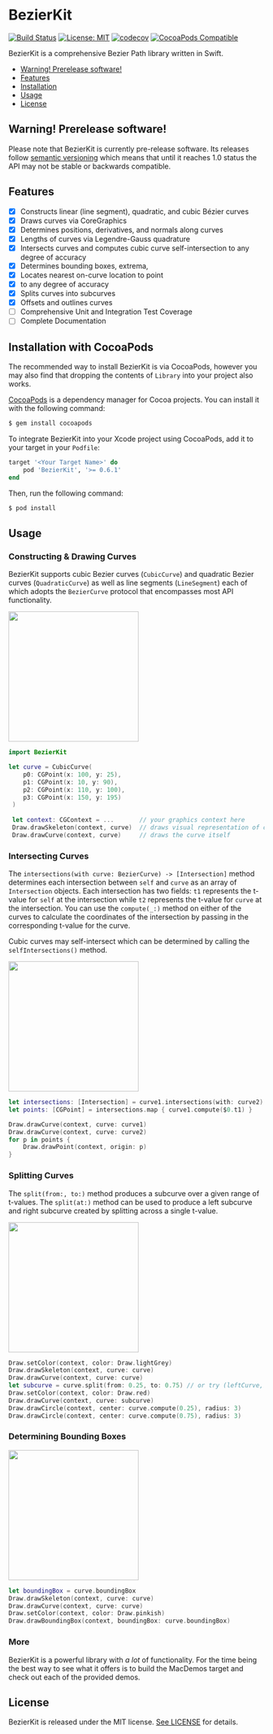 # BezierKit

[![Build Status](https://travis-ci.org/hfutrell/BezierKit.svg?branch=master)](https://travis-ci.org/hfutrell/BezierKit)
[![License: MIT](https://img.shields.io/badge/License-MIT-yellow.svg)](https://opensource.org/licenses/MIT)
[![codecov](https://codecov.io/gh/hfutrell/BezierKit/branch/master/graph/badge.svg)](https://codecov.io/gh/hfutrell/BezierKit)
[![CocoaPods Compatible](https://img.shields.io/cocoapods/v/BezierKit.svg)](https://img.shields.io/cocoapods/v/BezierKit.svg)

BezierKit is a comprehensive Bezier Path library written in Swift.

- [Warning! Prerelease software!](#warning-prerelease-software)
- [Features](#features)
- [Installation](#installation-with-cocoapods)
- [Usage](#usage)
- [License](#license)

## Warning! Prerelease software!

Please note that BezierKit is currently pre-release software. Its releases follow [semantic versioning](https://semver.org/) which means that until it reaches 1.0 status the API may not be stable or backwards compatible.

## Features
- [x] Constructs linear (line segment), quadratic, and cubic Bézier curves
- [x] Draws curves via CoreGraphics
- [x] Determines positions, derivatives, and normals along curves
- [x] Lengths of curves via Legendre-Gauss quadrature
- [x] Intersects curves and computes cubic curve self-intersection to any degree of accuracy
- [x] Determines bounding boxes, extrema,
- [x] Locates nearest on-curve location to point
- [x] to any degree of accuracy
- [x] Splits curves into subcurves
- [x] Offsets and outlines curves
- [ ] Comprehensive Unit and Integration Test Coverage
- [ ] Complete Documentation

## Installation with CocoaPods

The recommended way to install BezierKit is via CocoaPods, however you may also find that dropping the contents of `Library` into your project also works.

[CocoaPods](http://cocoapods.org) is a dependency manager for Cocoa projects. You can install it with the following command:

```bash
$ gem install cocoapods
```

To integrate BezierKit into your Xcode project using CocoaPods, add it to your target in your `Podfile`:

```ruby
target '<Your Target Name>' do
    pod 'BezierKit', '>= 0.6.1'
end
```

Then, run the following command:

```bash
$ pod install
```

## Usage

### Constructing & Drawing Curves

BezierKit supports cubic Bezier curves (`CubicCurve`) and quadratic Bezier curves (`QuadraticCurve`) as well as line segments (`LineSegment`) each of which adopts the `BezierCurve` protocol that encompasses most API functionality.

<img src="https://raw.githubusercontent.com/hfutrell/BezierKit/master/images/usage-construct.png" width="256" height="256">

```swift
import BezierKit

let curve = CubicCurve(
    p0: CGPoint(x: 100, y: 25),
    p1: CGPoint(x: 10, y: 90),
    p2: CGPoint(x: 110, y: 100),
    p3: CGPoint(x: 150, y: 195)
 )
 
 let context: CGContext = ...       // your graphics context here
 Draw.drawSkeleton(context, curve)  // draws visual representation of curve control points
 Draw.drawCurve(context, curve)     // draws the curve itself
```

### Intersecting Curves

The `intersections(with curve: BezierCurve) -> [Intersection]` method determines each intersection between `self` and `curve` as an array of `Intersection` objects. Each intersection has two fields: `t1` represents the t-value for `self` at the intersection while `t2` represents the t-value for `curve` at the intersection. You can use the `compute(_:)` method on either of the curves to calculate the coordinates of the intersection by passing in the corresponding t-value for the curve.

Cubic curves may self-intersect which can be determined by calling the `selfIntersections()` method.

<img src="https://raw.githubusercontent.com/hfutrell/BezierKit/master/images/usage-intersects.png" width="256" height="256">

```swift
let intersections: [Intersection] = curve1.intersections(with: curve2)
let points: [CGPoint] = intersections.map { curve1.compute($0.t1) }

Draw.drawCurve(context, curve: curve1)
Draw.drawCurve(context, curve: curve2)
for p in points {
    Draw.drawPoint(context, origin: p)
}
```

### Splitting Curves

The `split(from:, to:)` method produces a subcurve over a given range of t-values. The `split(at:)` method can be used to produce a left subcurve and right subcurve created by splitting across a single t-value.

<img src="https://raw.githubusercontent.com/hfutrell/BezierKit/master/images/usage-split.png" width="256" height="256">

```swift
Draw.setColor(context, color: Draw.lightGrey)
Draw.drawSkeleton(context, curve: curve)
Draw.drawCurve(context, curve: curve)
let subcurve = curve.split(from: 0.25, to: 0.75) // or try (leftCurve, rightCurve) = curve.split(at:)
Draw.setColor(context, color: Draw.red)
Draw.drawCurve(context, curve: subcurve)
Draw.drawCircle(context, center: curve.compute(0.25), radius: 3)
Draw.drawCircle(context, center: curve.compute(0.75), radius: 3)
```

### Determining Bounding Boxes

<img src="https://raw.githubusercontent.com/hfutrell/BezierKit/master/images/usage-bounding-box.png" width="256" height="256">

```swift
let boundingBox = curve.boundingBox
Draw.drawSkeleton(context, curve: curve)
Draw.drawCurve(context, curve: curve)
Draw.setColor(context, color: Draw.pinkish)
Draw.drawBoundingBox(context, boundingBox: curve.boundingBox)
```

### More

BezierKit is a powerful library with *a lot* of functionality. For the time being the best way to see what it offers is to build the MacDemos target and check out each of the provided demos.

## License

BezierKit is released under the MIT license. [See LICENSE](https://github.com/hfutrell/BezierKit/blob/master/LICENSE) for details.
